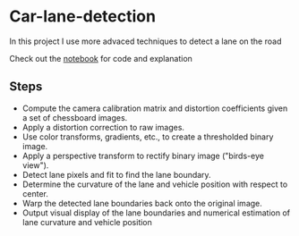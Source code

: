 # Car-lane-detection

In this project I use more advaced techniques to detect a lane on the road

Check out the <a href="https://github.com/neerajdixit/car-lane-detection/blob/master/car-lane-detection.ipynb">notebook</a> for code and explanation

## Steps

* Compute the camera calibration matrix and distortion coefficients given a set of chessboard images.
* Apply a distortion correction to raw images.
* Use color transforms, gradients, etc., to create a thresholded binary image.
* Apply a perspective transform to rectify binary image ("birds-eye view").
* Detect lane pixels and fit to find the lane boundary.
* Determine the curvature of the lane and vehicle position with respect to center.
* Warp the detected lane boundaries back onto the original image.
* Output visual display of the lane boundaries and numerical estimation of lane curvature and vehicle position
